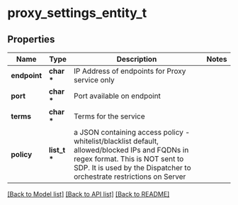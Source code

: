 # proxy_settings_entity_t

## Properties
Name | Type | Description | Notes
------------ | ------------- | ------------- | -------------
**endpoint** | **char \*** | IP Address of endpoints for Proxy service only | 
**port** | **char \*** | Port available on endpoint | 
**terms** | **char \*** | Terms for the service | 
**policy** | **list_t \*** | a JSON containing access policy - whitelist/blacklist default, allowed/blocked IPs and FQDNs in regex format. This is NOT sent to SDP. It is used by the Dispatcher to orchestrate restrictions on Server | 

[[Back to Model list]](../README.md#documentation-for-models) [[Back to API list]](../README.md#documentation-for-api-endpoints) [[Back to README]](../README.md)


